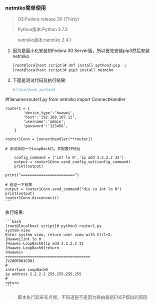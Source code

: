 ### netmiko简单使用
> OS:Fedora release 30 (Thirty)

> Python版本:Python 3.7.3

> netmiko版本:netmiko 2.4.1

1. 因为是最小化安装的Fedora 30 Server版，所以首先安装pip3然后安装netmiko
    ```bash
    [root@localhost script]# dnf install python3-pip -y
    [root@localhost script]# pip3 install netmiko
    ```
    
2. 下面是测试代码及执行结果:
    ```python
    #!/bin/bash python3
#filename:router1.py
    from netmiko import ConnectHandler
    
    router1 = {
            'device_type':'huawei',
            'host':'192.168.107.12',
            'username':'admin',
            'password':'123456',
        }
        
    router1Conn = ConnectHandler(**router1)
    
    # 测试添加一个LoopBack口，并配置IP地址
    
        config_command = ['int lo 0','ip add 2.2.2.2 32']
        output = router1Conn.send_config_set(config_command)
        print(output)
    
    print("========================")
    
    # 验证一下结果
    output = router1Conn.send_command("dis cu int lo 0")
    print(output)
    router1Conn.disconnect()
    ```
执行结果:
    
    ```bash
    [root@localhost script]# python3 router1.py 
    system-view
    Enter system view, return user view with Ctrl+Z.
    [Huawei]int lo 0
    [Huawei-LoopBack0]ip add 2.2.2.2 32
    [Huawei-LoopBack0]return
    <Huawei>
    ======================================
    [V200R003C00]
    #
    interface LoopBack0
    ip address 2.2.2.2 255.255.255.255 
    #
    return
    ```
    

> 脚本执行起来有点慢，不知道是不是因为路由器是ENSP模拟的原因